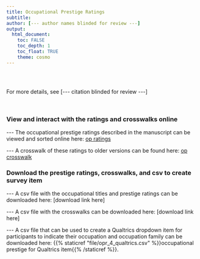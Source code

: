 ```yaml
---
title: Occupational Prestige Ratings
subtitle: 
author: [--- author names blinded for review ---]
output: 
  html_document:
    toc: FALSE
    toc_depth: 1
    toc_float: TRUE
    theme: cosmo
---
```


```{r load_packages, message=FALSE, warning=FALSE, include=FALSE} 

```

<br>

For more details, see [--- citation blinded for review ---]
<!-- 
<font size="2">Hughes, B. T., Srivastava, S., Leszko, M., & Condon, D. M. (under review). Occupational Prestige: The Psychosocial Indicator of Socioeconomic Status. *Journal TBD*.</font>
-->
<br>

### View and interact with the ratings and crosswalks online

--- The occupational prestige ratings described in the manuscript can be viewed and sorted online here:
[op ratings](https://occupational-prestige.github.io/opratings/opratings.html)

--- A crosswalk of these ratings to older versions can be found here:
[op crosswalk](https://occupational-prestige.github.io/opratings/opcrosswalk.html)

### Download the prestige ratings, crosswalks, and csv to create survey item

--- A csv file with the occupational titles and prestige ratings can be downloaded here: [download link here]

--- A csv file with the crosswalks can be downloaded here: [download link here]

--- A csv file that can be used to create a Qualtrics dropdown item for participants to indicate their occupation and occupation family can be downloaded here: {{% staticref "file/opr_4_qualtrics.csv" %}}occupational prestige for Qualtrics item{{% /staticref %}}.



